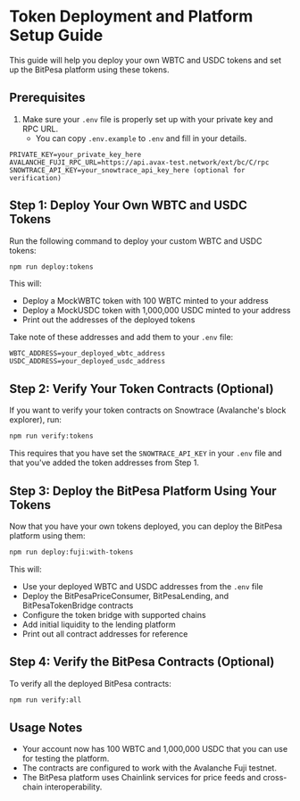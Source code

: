 # Token Deployment and Platform Setup Guide

This guide will help you deploy your own WBTC and USDC tokens and set up the BitPesa platform using these tokens.

## Prerequisites

1. Make sure your `.env` file is properly set up with your private key and RPC URL.
   - You can copy `.env.example` to `.env` and fill in your details.

```
PRIVATE_KEY=your_private_key_here
AVALANCHE_FUJI_RPC_URL=https://api.avax-test.network/ext/bc/C/rpc
SNOWTRACE_API_KEY=your_snowtrace_api_key_here (optional for verification)
```

## Step 1: Deploy Your Own WBTC and USDC Tokens

Run the following command to deploy your custom WBTC and USDC tokens:

```bash
npm run deploy:tokens
```

This will:
- Deploy a MockWBTC token with 100 WBTC minted to your address
- Deploy a MockUSDC token with 1,000,000 USDC minted to your address
- Print out the addresses of the deployed tokens

Take note of these addresses and add them to your `.env` file:

```
WBTC_ADDRESS=your_deployed_wbtc_address
USDC_ADDRESS=your_deployed_usdc_address
```

## Step 2: Verify Your Token Contracts (Optional)

If you want to verify your token contracts on Snowtrace (Avalanche's block explorer), run:

```bash
npm run verify:tokens
```

This requires that you have set the `SNOWTRACE_API_KEY` in your `.env` file and that you've added the token addresses from Step 1.

## Step 3: Deploy the BitPesa Platform Using Your Tokens

Now that you have your own tokens deployed, you can deploy the BitPesa platform using them:

```bash
npm run deploy:fuji:with-tokens
```

This will:
- Use your deployed WBTC and USDC addresses from the `.env` file
- Deploy the BitPesaPriceConsumer, BitPesaLending, and BitPesaTokenBridge contracts
- Configure the token bridge with supported chains
- Add initial liquidity to the lending platform
- Print out all contract addresses for reference

## Step 4: Verify the BitPesa Contracts (Optional)

To verify all the deployed BitPesa contracts:

```bash
npm run verify:all
```

## Usage Notes

- Your account now has 100 WBTC and 1,000,000 USDC that you can use for testing the platform.
- The contracts are configured to work with the Avalanche Fuji testnet.
- The BitPesa platform uses Chainlink services for price feeds and cross-chain interoperability.
